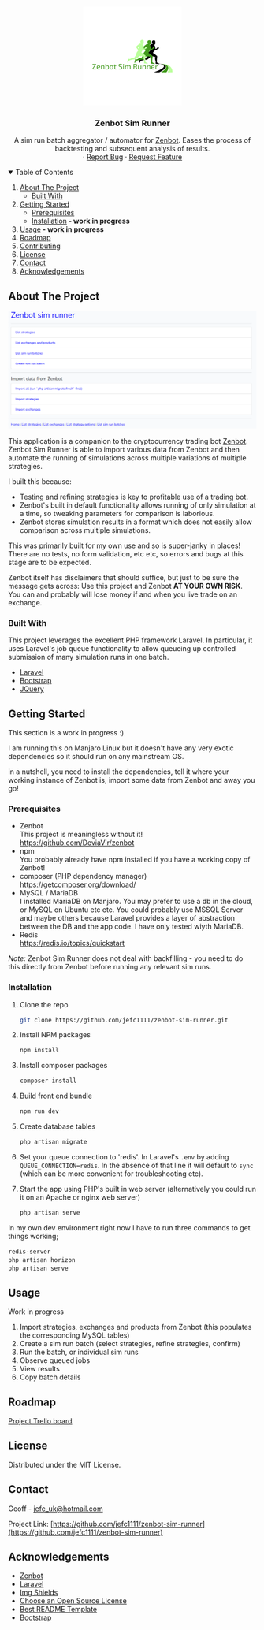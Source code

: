 <!-- PROJECT SHIELDS -->
<!--
*** I'm using markdown "reference style" links for readability.
*** Reference links are enclosed in brackets [ ] instead of parentheses ( ).
*** See the bottom of this document for the declaration of the reference variables
*** for contributors-url, forks-url, etc. This is an optional, concise syntax you may use.
*** https://www.markdownguide.org/basic-syntax/#reference-style-links
-->
<!--
[![Contributors][contributors-shield]][contributors-url]
[![Forks][forks-shield]][forks-url]
[![Stargazers][stars-shield]][stars-url]
[![Issues][issues-shield]][issues-url]
[![MIT License][license-shield]][license-url]
[![LinkedIn][linkedin-shield]][linkedin-url]
-->
<!-- PROJECT LOGO -->
<br />
<p align="center">
  <a href="https://github.com/jefc1111/zenbot-sim-runner">
    <img src="readme_images/logo_200x200.png" alt="Logo" width="200" height="200">
  </a>

  <h3 align="center">Zenbot Sim Runner</h3>

  <p align="center">
    A sim run batch aggregator / automator for <a href="https://github.com/DeviaVir/zenbot">Zenbot</a>. Eases the process of backtesting and subsequent analysis of results.
    <br />
    ·
    <a href="https://github.com/jefc1111/zenbot-sim-runner/issues">Report Bug</a>
    ·
    <a href="https://github.com/jefc1111/zenbot-sim-runner/issues">Request Feature</a>
  </p>
</p>



<!-- TABLE OF CONTENTS -->
<details open="open">
  <summary>Table of Contents</summary>
  <ol>
    <li>
      <a href="#about-the-project">About The Project</a>
      <ul>
        <li><a href="#built-with">Built With</a></li>
      </ul>
    </li>
    <li>
      <a href="#getting-started">Getting Started</a>
      <ul>
        <li><a href="#prerequisites">Prerequisites</a></li>
        <li><a href="#installation">Installation</a><strong> - work in progress</strong></li>
      </ul>
    </li>
    <li><a href="#usage">Usage</a><strong> - work in progress</strong></li>
    <li><a href="#roadmap">Roadmap</a></li>
    <li><a href="#contributing">Contributing</a></li>
    <li><a href="#license">License</a></li>
    <li><a href="#contact">Contact</a></li>
    <li><a href="#acknowledgements">Acknowledgements</a></li>
  </ol>
</details>



<!-- ABOUT THE PROJECT -->
## About The Project

[![Product Name Screen Shot][product-screenshot]](https://example.com)

This application is a companion to the cryptocurrency trading bot <a href="https://github.com/DeviaVir/zenbot">Zenbot</a>. Zenbot Sim Runner is able to import various data from Zenbot and then automate the running of simulations across multiple variations of multiple strategies.

I built this because:
* Testing and refining strategies is key to profitable use of a trading bot.
* Zenbot's built in default functionality allows running of only simulation at a time, so tweaking parameters for comparison is laborious.
* Zenbot stores simulation results in a format which does not easily allow comparison across multiple simulations. 

This was primarily built for my own use and so is super-janky in places! There are no tests, no form validation, etc etc, so errors and bugs at this stage are to be expected. 

Zenbot itself has disclaimers that should suffice, but just to be sure the message gets across: Use this project and Zenbot <strong>AT YOUR OWN RISK</strong>. You can and probably will lose money if and when you live trade on an exchange.

### Built With

This project leverages the excellent PHP framework Laravel. In particular, it uses Laravel's job queue functionality to allow queueing up controlled submission of many simulation runs in one batch. 
* [Laravel](https://laravel.com)
* [Bootstrap](https://getbootstrap.com)
* [JQuery](https://jquery.com)

<!-- GETTING STARTED -->
## Getting Started

This section is a work in progress :)

I am running this on Manjaro Linux but it doesn't have any very exotic dependencies so it should run on any mainstream OS.  

in a nutshell, you need to install the dependencies, tell it where your working instance of Zenbot is, import some data from Zenbot and away you go!

### Prerequisites

* Zenbot  
  This project is meaningless without it!  
  https://github.com/DeviaVir/zenbot
* npm  
  You probably already have npm installed if you have a working copy of Zenbot!
* composer (PHP dependency manager)  
  https://getcomposer.org/download/
* MySQL / MariaDB  
  I installed MariaDB on Manjaro. You may prefer to use a db in the cloud, or MySQL on Ubuntu etc etc. You could probably use MSSQL Server and maybe others because Laravel provides a layer of abstraction between the DB and the app code. I have only tested wiyth MariaDB.  
* Redis  
  https://redis.io/topics/quickstart

*Note:* Zenbot Sim Runner does not deal with backfilling - you need to do this directly from Zenbot before running any relevant sim runs.

### Installation

1. Clone the repo
   ```sh
   git clone https://github.com/jefc1111/zenbot-sim-runner.git
   ```
2. Install NPM packages
   ```sh
   npm install
   ```
3. Install composer packages 
   ```sh
   composer install
   ```
4. Build front end bundle  
   ```sh
   npm run dev
   ```
5. Create database tables
   ```sh
   php artisan migrate
   ```
6. Set your queue connection to 'redis'. In Laravel's `.env` by adding `QUEUE_CONNECTION=redis`. In the absence of that line it will default to `sync` (which can be more convenient for troubleshooting etc).
 
7. Start the app using PHP's built in web server (alternatively you could run it on an Apache or nginx web server)
   ```sh
   php artisan serve
   ```
In my own dev environment right now I have to run three commands to get things working;
```sh
redis-server
php artisan horizon
php artisan serve
```

<!-- USAGE EXAMPLES -->
## Usage

Work in progress

1. Import strategies, exchanges and products from Zenbot (this populates the corresponding MySQL tables)
2. Create a sim run batch (select strategies, refine strategies, confirm)
3. Run the batch, or individual sim runs
4. Observe queued jobs
5. View results
6. Copy batch details



<!-- ROADMAP -->
## Roadmap

[Project Trello board](https://trello.com/b/xlTinWNf/zenbot-sim-runner)



<!-- LICENSE -->
## License

Distributed under the MIT License.



<!-- CONTACT -->
## Contact

Geoff - jefc_uk@hotmail.com

Project Link: [https://github.com/jefc1111/zenbot-sim-runner](https://github.com/jefc1111/zenbot-sim-runner)



<!-- ACKNOWLEDGEMENTS -->
## Acknowledgements
* [Zenbot](https://github.com/DeviaVir/zenbot)
* [Laravel](https://laravel.com/)
* [Img Shields](https://shields.io)
* [Choose an Open Source License](https://choosealicense.com)
* [Best README Template](https://github.com/othneildrew/Best-README-Template)
* [Bootstrap](https://getbootstrap.com/)





<!-- MARKDOWN LINKS & IMAGES -->
<!-- https://www.markdownguide.org/basic-syntax/#reference-style-links -->
[contributors-shield]: https://img.shields.io/github/contributors/othneildrew/Best-README-Template.svg?style=for-the-badge
[contributors-url]: https://github.com/jefc1111/zenbot-sim-runner/graphs/contributors
[forks-shield]: https://img.shields.io/github/forks/othneildrew/Best-README-Template.svg?style=for-the-badge
[forks-url]: https://github.com/jefc1111/zenbot-sim-runner/network/members
[stars-shield]: https://img.shields.io/github/stars/othneildrew/Best-README-Template.svg?style=for-the-badge
[stars-url]: https://github.com/jefc1111/zenbot-sim-runner/stargazers
[issues-shield]: https://img.shields.io/github/issues/othneildrew/Best-README-Template.svg?style=for-the-badge
[issues-url]: https://github.com/jefc1111/zenbot-sim-runner/issues
[license-shield]: https://img.shields.io/github/license/othneildrew/Best-README-Template.svg?style=for-the-badge
[license-url]: https://github.com/jefc1111/zenbot-sim-runner/blob/master/LICENSE.txt
[linkedin-shield]: https://img.shields.io/badge/-LinkedIn-black.svg?style=for-the-badge&logo=linkedin&colorB=555
[linkedin-url]: https://www.linkedin.com/in/geoff-clayton-b0222982/
[product-screenshot]: readme_images/main_screenshot.png
